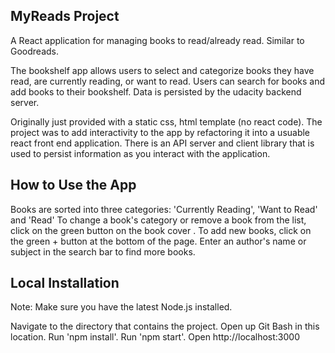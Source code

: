 ## MyReads Project
A React application for managing books to read/already read. Similar to Goodreads.

The bookshelf app allows users to select and categorize books they have read, are currently reading, or want to read. Users can search for books and add books to their bookshelf. Data is persisted by the udacity backend server.

Originally just provided with a static css, html template (no react code). The project was to add interactivity to the app by refactoring it into a usuable react front end application. There is an API server and client library that is used to persist information as you interact with the application.


## How to Use the App
Books are sorted into three categories: 'Currently Reading', 'Want to Read' and 'Read' To change a book's category or remove a book from the list, click on the green button on the book cover . To add new books, click on the green + button at the bottom of the page. Enter an author's name or subject in the search bar to find more books.


## Local Installation
Note: Make sure you have the latest Node.js installed.

Navigate to the directory that contains the project.
Open up Git Bash in this location.
Run 'npm install'.
Run 'npm start'.
Open http://localhost:3000
